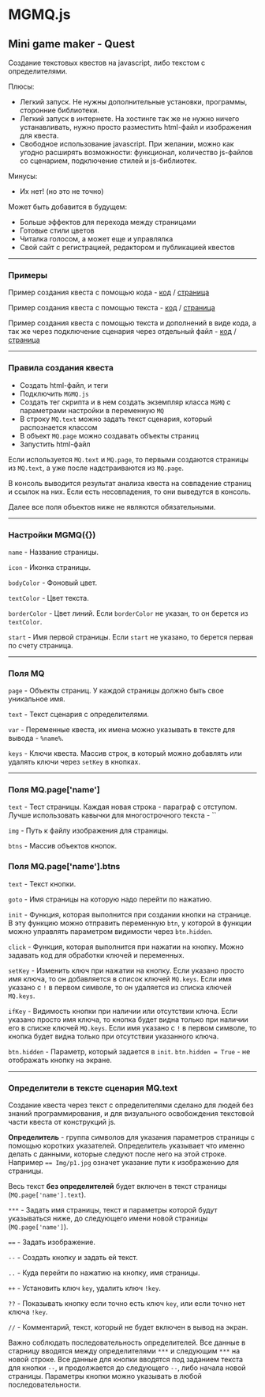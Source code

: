 # MGMQ.js

## Mini game maker - Quest

Создание текстовых квестов на javascript, либо текстом с определителями.

Плюсы:
- Легкий запуск.
Не нужны дополнительные установки, программы, сторонние библиотеки.
- Легкий запуск в интернете.
На хостинге так же не нужно ничего устанавливать, нужно просто разместить html-файл и изображения для квеста.
- Свободное использование javascript.
При желании, можно как угодно расширять возможности: функционал, количество js-файлов со сценарием, подключение стилей и js-библиотек.

Минусы:
- Их нет! (но это не точно)

Может быть добавится в будущем:
- Больше эффектов для перехода между страницами
- Готовые стили цветов
- Читалка голосом, а может еще и управлялка
- Свой сайт с регистрацией, редактором и публикацией квестов

______

### Примеры

Пример создания квеста с помощью кода - 
[код](https://github.com/jkn-code/mgm-quest/blob/main/example_code.html) / 
[страница](https://jkn-code.github.io/mgmq-examples/example_code.html)

Пример создания квеста с помощью текста - 
[код](https://github.com/jkn-code/mgm-quest/blob/main/example_text.html) /
[страница](https://jkn-code.github.io/mgmq-examples/example_text.html)

Пример создания квеста с помощью текста и дополнений в виде кода, а так же через подключение сценария через отдельный файл - 
[код](https://github.com/jkn-code/mgm-quest/blob/main/example_file.html) /
[страница](https://jkn-code.github.io/mgmq-examples/example_file.html)

______

### Правила создания квеста

- Создать html-файл, и теги
- Подключить `MGMQ.js`
- Создать тег скрипта и в нем создать экземпляр класса `MGMQ` с параметрами настройки в переменную `MQ`
- В строку `MQ.text` можно задать текст сценария, который распознается классом
- В объект `MQ.page` можно создавать объекты страниц
- Запустить html-файл

Если используется `MQ.text` и `MQ.page`, то первыми создаются страницы из `MQ.text`, а уже после надстраиваются из `MQ.page`.

В консоль выводится результат анализа квеста на совпадение страниц и ссылок на них. Если есть несовпадения, то они выведутся в консоль.

Далее все поля объектов ниже не являются обязательными.
______

### Настройки MGMQ({})

`name` - Название страницы.

`icon` - Иконка страницы.

`bodyColor` - Фоновый цвет.

`textColor` - Цвет текста.

`borderColor` - Цвет линий. Если `borderColor` не указан, то он берется из `textColor`.

`start` - Имя первой страницы. Если `start` не указано, то берется первая по счету страница.

______

### Поля MQ

`page` - Объекты страниц. У каждой страницы должно быть свое уникальное имя.

`text` - Текст сценария с определителями.

`var` - Переменные квеста, их имена можно указывать в тексте для вывода - `%name%`.

`keys` - Ключи квеста. Массив строк, в который можно добавлять или удалять ключи через `setKey` в кнопках.

______

### Поля MQ.page['name']

`text` - Тест страницы. Каждая новая строка - параграф с отступом. Лучше использовать кавычки для многострочного текста - ``

`img` - Путь к файлу изображения для страницы.

`btns` - Массив объектов кнопок.

### Поля MQ.page['name'].btns

`text` - Текст кнопки.

`goto` - Имя страницы на которую надо перейти по нажатию.

`init` - Функция, которая выполнится при создании кнопки на странице. В эту функцию можно отправить переменную `btn`, у которой в функции можно управлять параметром видимости через `btn.hidden`.

`click` - Функция, которая выполнится при нажатии на кнопку. Можно задавать код для обработки ключей и переменных.

`setKey` - Изменить ключ при нажатии на кнопку. Если указано просто имя ключа, то он добавляется в список ключей `MQ.keys`. Если имя указано с `!` в первом символе, то он удаляется из списка ключей `MQ.keys`.

`ifKey` - Видимость кнопки при наличии или отсутствии ключа. Если указано просто имя ключа, то кнопка будет видна только при наличии его в списке ключей `MQ.keys`. Если имя указано с `!` в первом символе, то кнопка будет видна только при отсутствии указанного ключа.
 
`btn.hidden` - Параметр, который задается в `init`. `btn.hidden = True` - не отображать кнопку на экране.
______

### Определители в тексте сценария MQ.text

Создание квеста через текст с определителями сделано для людей без знаний программирования, и для визуального освобождения текстовой части квеста от конструкций js.

**Определитель** - группа символов для указания параметров страницы с помощью коротких указателей. Определитель указывает что именно делать с данными, которые следуют после него на этой строке. Например `== Img/p1.jpg` означет указание пути к изображению для страницы.

Весь текст **без определителей** будет включен в текст страницы (`MQ.page['name'].text`).

`***` - Задать имя страницы, текст и параметры которой будут указываться ниже, до следующего имени новой страницы (`MQ.page['name']`).

`==` - Задать изображение.

`--` - Создать кнопку и задать ей текст.

`..` - Куда перейти по нажатию на кнопку, имя страницы.

`++` - Установить ключ `key`, удалить ключ `!key`.

`??` - Показывать кнопку если точно есть ключ `key`, или если точно нет ключа `!key`.

`//` - Комментарий, текст, который не будет включен в вывод на экран.

Важно соблюдать последовательность определителей. Все данные в старницу вводятся между определителями `***` и следующим `***` на новой строке. Все данные для кнопки вводятся под заданием текста для кнопки `--`, и продолжается до следующего `--`, либо начала новой страницы. Параметры кнопки можно указывать в любой последовательности.